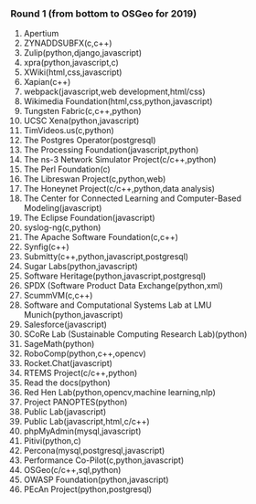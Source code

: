 ### Round 1 (from bottom to OSGeo for 2019)
1. Apertium
2. ZYNADDSUBFX(c,c++)
3. Zulip(python,django,javascript)
4. xpra(python,javascript,c)
5. XWiki(html,css,javascript)
6. Xapian(c++)
7. webpack(javascript,web development,html/css)
8. Wikimedia Foundation(html,css,python,javascript)
9. Tungsten Fabric(c,c++,python)
10. UCSC Xena(python,javascript)
11. TimVideos.us(c,python)
12. The Postgres Operator(postgresql)
13. The Processing Foundation(javascript,python)
14. The ns-3 Network Simulator Project(c/c++,python)
15. The Perl Foundation(c)
16. The Libreswan Project(c,python,web)
17. The Honeynet Project(c/c++,python,data analysis)
18. The Center for Connected Learning and Computer-Based Modeling(javascript)
19. The Eclipse Foundation(javascript)
20. syslog-ng(c,python)
21. The Apache Software Foundation(c,c++)
22. Synfig(c++)
23. Submitty(c++,python,javascript,postgresql)
24. Sugar Labs(python,javascript)
25. Software Heritage(python,javascript,postgresql)
26. SPDX (Software Product Data Exchange(python,xml)
27. ScummVM(c,c++)
28. Software and Computational Systems Lab at LMU Munich(python,javascript)
29. Salesforce(javascript)
30. SCoRe Lab (Sustainable Computing Research Lab)(python)
31. SageMath(python)
32. RoboComp(python,c++,opencv)
33. Rocket.Chat(javascript)
34. RTEMS Project(c/c++,python)
35. Read the docs(python)
36. Red Hen Lab(python,opencv,machine learning,nlp)
37. Project PANOPTES(python)
38. Public Lab(javascript)
39. Public Lab(javascript,html,c/c++)
40. phpMyAdmin(mysql,javascript)
41. Pitivi(python,c)
42. Percona(mysql,postgresql,javascript)
43. Performance Co-Pilot(c,python,javascript)
44. OSGeo(c/c++,sql,python)
45. OWASP Foundation(python,javascript)
46. PEcAn Project(python,postgresql)
